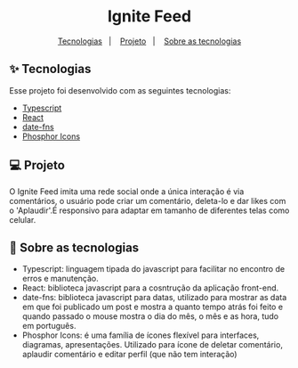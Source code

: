 <h1 align="center">Ignite Feed</h1>

<p align="center">
  <a href="#-tecnologias">Tecnologias</a>&nbsp;&nbsp;&nbsp;|&nbsp;&nbsp;&nbsp;
  <a href="#-projeto">Projeto</a>&nbsp;&nbsp;&nbsp;|&nbsp;&nbsp;&nbsp;
  <a href="#-sobre-as-tecnologias">Sobre as tecnologias</a>
</p>

## ✨ Tecnologias

Esse projeto foi desenvolvido com as seguintes tecnologias:

- [Typescript](https://www.typescriptlang.org/)
- [React](https://reactjs.org)
- [date-fns](https://date-fns.org/)
- [Phosphor Icons](https://phosphoricons.com/)

## 💻 Projeto
O Ignite Feed imita uma rede social onde a única interação é via comentários, o usuário pode criar um comentário, deleta-lo e dar likes com o 'Aplaudir'.É responsivo para adaptar em tamanho de diferentes telas como celular.

## 🚀 Sobre as tecnologias

- Typescript: linguagem tipada do javascript para facilitar no encontro de erros e manutenção.
- React: biblioteca javascript para a cosntrução da aplicação front-end.
- date-fns: biblioteca javascript para datas, utilizado para mostrar as data em que foi publicado um post e mostra a quanto tempo atrás foi feito e quando passado o mouse mostra o dia do mês, o mês e as hora, tudo em português.
- Phosphor Icons: é uma família de ícones flexível para interfaces, diagramas, apresentações. Utilizado para ícone de deletar comentário, aplaudir comentário e editar perfil (que não tem interação)
